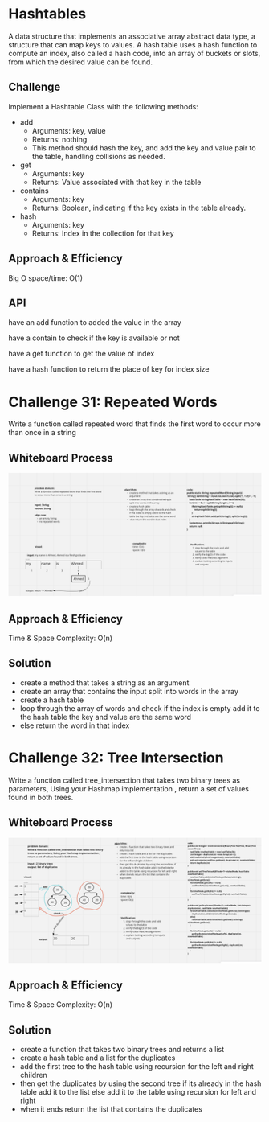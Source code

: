 # Hashtables

A data structure that implements an associative array abstract data type, a structure that can map keys to values. A hash table uses a hash function to compute an index, also called a hash code, into an array of buckets or slots, from which the desired value can be found.

## Challenge

Implement a Hashtable Class with the following methods:

- add
  - Arguments: key, value
  - Returns: nothing
  - This method should hash the key, and add the key and value pair to the table, handling collisions as needed.
- get
  - Arguments: key
  - Returns: Value associated with that key in the table
- contains
  - Arguments: key
  - Returns: Boolean, indicating if the key exists in the table already.
- hash
  - Arguments: key
  - Returns: Index in the collection for that key


## Approach & Efficiency

Big O space/time: O(1)

## API

have an add function to added the value in the array

have a contain to check if the key is available or not

have a get function to get the value of index

have a hash function to return the place of key for index size

# Challenge 31: Repeated Words

<!-- Description of the challenge -->
Write a function called repeated word that finds the first word to occur more than once in a string


## Whiteboard Process
<!-- Embedded whiteboard image -->
![repeatedWords](whiteBoards/cc31.png)

## Approach & Efficiency

Time & Space Complexity: O(n)

## Solution
<!-- Show how to run your code, and examples of it in action -->
- create a method that takes a string as an argument
- create an array that contains the input split into words in the array
- create a hash table
- loop through the array of words and check if the index is empty add it to the hash table the key and value are the same word
- else return the word in that index

# Challenge 32: Tree Intersection

Write a function called tree_intersection that takes two binary trees as parameters, Using your Hashmap implementation , return a set of values found in both trees.

## Whiteboard Process

![cc32](whiteBoards/cc32.png)

## Approach & Efficiency

Time & Space Complexity: O(n)

## Solution

- create a function that takes two binary trees and returns a list
- create a hash table and a list for the duplicates
- add the first tree to the hash table using recursion for the left and right children
- then get the duplicates by using the second tree if its already in the hash table add it to the list else add it to the table using recursion for left and right
- when it ends return the list that contains the duplicates
